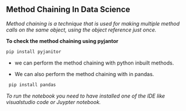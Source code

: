## Method Chaining In Data Science
*Method chaining is a technique that is used for making multiple method calls on the same object, using the object reference just once.*

**To check the method chaining using pyjantor**
```python
pip install pyjanitor
```

- we can perform the method chaining with python inbuilt methods.

- We can also perform the method chaining with in pandas.

```python
 pip install pandas
```
*To run the notebook you need to have installed one of the IDE like visualstudio code or Juypter notebook.*
